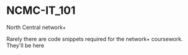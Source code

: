 # NCMC-IT_101
 North Central network+

Rarely there are code snippets required for the network+ coursework. They'll be here
